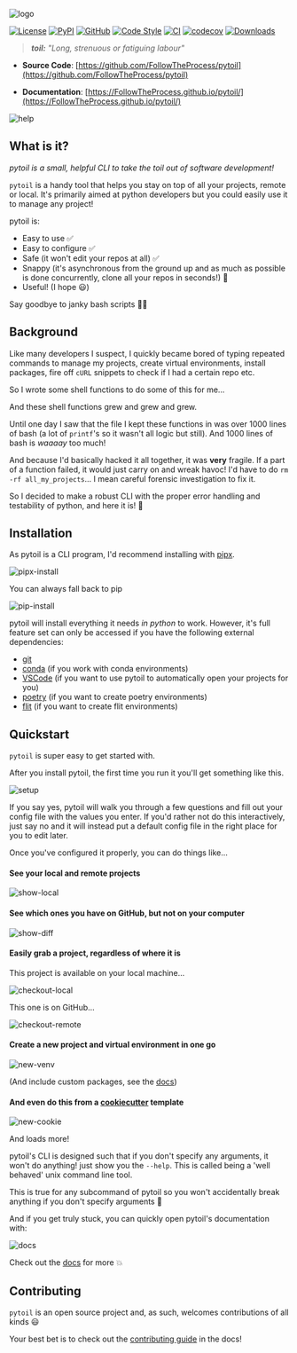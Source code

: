 ![logo](https://github.com/FollowTheProcess/pytoil/raw/main/docs/img/logo.png)

[![License](https://img.shields.io/github/license/FollowTheProcess/pytoil)](https://github.com/FollowTheProcess/pytoil)
[![PyPI](https://img.shields.io/pypi/v/pytoil.svg?logo=python)](https://pypi.python.org/pypi/pytoil)
[![GitHub](https://img.shields.io/github/v/release/FollowTheProcess/pytoil?logo=github&sort=semver)](https://github.com/FollowTheProcess/pytoil)
[![Code Style](https://img.shields.io/badge/code%20style-black-black)](https://github.com/FollowTheProcess/pytoil)
[![CI](https://github.com/FollowTheProcess/pytoil/workflows/CI/badge.svg)](https://github.com/FollowTheProcess/pytoil/actions?query=workflow%3ACI)
[![codecov](https://codecov.io/gh/FollowTheProcess/pytoil/branch/main/graph/badge.svg?token=OLMR2P3J6N)](https://codecov.io/gh/FollowTheProcess/pytoil)
[![Downloads](https://static.pepy.tech/personalized-badge/pytoil?period=total&units=international_system&left_color=grey&right_color=green&left_text=Downloads)](https://pepy.tech/project/pytoil)

> ***toil:***
> *"Long, strenuous or fatiguing labour"*

* **Source Code**: [https://github.com/FollowTheProcess/pytoil](https://github.com/FollowTheProcess/pytoil)

* **Documentation**: [https://FollowTheProcess.github.io/pytoil/](https://FollowTheProcess.github.io/pytoil/)

![help](https://github.com/FollowTheProcess/pytoil/raw/main/docs/img/help.svg)

## What is it?

*pytoil is a small, helpful CLI to take the toil out of software development!*

`pytoil` is a handy tool that helps you stay on top of all your projects, remote or local. It's primarily aimed at python developers but you could easily use it to manage any project!

pytoil is:

* Easy to use ✅
* Easy to configure ✅
* Safe (it won't edit your repos at all) ✅
* Snappy (it's asynchronous from the ground up and as much as possible is done concurrently, clone all your repos in seconds!) 💨
* Useful! (I hope 😃)

Say goodbye to janky bash scripts 👋🏻

## Background

Like many developers I suspect, I quickly became bored of typing repeated commands to manage my projects, create virtual environments, install packages, fire off `cURL` snippets to check if I had a certain repo etc.

So I wrote some shell functions to do some of this for me...

And these shell functions grew and grew and grew.

Until one day I saw that the file I kept these functions in was over 1000 lines of bash (a lot of `printf`'s so it wasn't all logic but still). And 1000 lines of bash is *waaaay* too much!

And because I'd basically hacked it all together, it was **very** fragile. If a part of a function failed, it would just carry on and wreak havoc! I'd have to do `rm -rf all_my_projects`... I mean careful forensic investigation to fix it.

So I decided to make a robust CLI with the proper error handling and testability of python, and here it is! 🎉

## Installation

As pytoil is a CLI program, I'd recommend installing with [pipx].

![pipx-install](https://github.com/FollowTheProcess/pytoil/raw/main/docs/img/pipx_install.svg)

You can always fall back to pip

![pip-install](https://github.com/FollowTheProcess/pytoil/raw/main/docs/img/pip_install.svg)

pytoil will install everything it needs *in python* to work. However, it's full feature set can only be accessed if you have the following external dependencies:

* [git]
* [conda] (if you work with conda environments)
* [VSCode] (if you want to use pytoil to automatically open your projects for you)
* [poetry] (if you want to create poetry environments)
* [flit] (if you want to create flit environments)

## Quickstart

`pytoil` is super easy to get started with.

After you install pytoil, the first time you run it you'll get something like this.

![setup](https://github.com/FollowTheProcess/pytoil/raw/main/docs/img/setup.svg)

If you say yes, pytoil will walk you through a few questions and fill out your config file with the values you enter. If you'd rather not do this interactively, just say no and it will instead put a default config file in the right place for you to edit later.

Once you've configured it properly, you can do things like...

#### See your local and remote projects

![show-local](https://github.com/FollowTheProcess/pytoil/raw/main/docs/img/show_local.svg)

#### See which ones you have on GitHub, but not on your computer

![show-diff](https://github.com/FollowTheProcess/pytoil/raw/main/docs/img/show_diff.svg)

#### Easily grab a project, regardless of where it is

This project is available on your local machine...

![checkout-local](https://github.com/FollowTheProcess/pytoil/raw/main/docs/img/checkout_local.svg)

This one is on GitHub...

![checkout-remote](https://github.com/FollowTheProcess/pytoil/raw/main/docs/img/checkout_remote.svg)

#### Create a new project and virtual environment in one go

![new-venv](https://github.com/FollowTheProcess/pytoil/raw/main/docs/img/new_venv.svg)

(And include custom packages, see the [docs])

#### And even do this from a [cookiecutter] template

![new-cookie](https://github.com/FollowTheProcess/pytoil/raw/main/docs/img/new_cookie.svg)

And loads more!

pytoil's CLI is designed such that if you don't specify any arguments, it won't do anything! just show you the `--help`. This is called being a 'well behaved' unix command line tool.

This is true for any subcommand of pytoil so you won't accidentally break anything if you don't specify arguments 🎉

And if you get truly stuck, you can quickly open pytoil's documentation with:

![docs](https://github.com/FollowTheProcess/pytoil/raw/main/docs/img/docs.svg)

Check out the [docs] for more 💥

## Contributing

`pytoil` is an open source project and, as such, welcomes contributions of all kinds 😃

Your best bet is to check out the [contributing guide] in the docs!

[pipx]: https://pipxproject.github.io/pipx/
[docs]: https://FollowTheProcess.github.io/pytoil/
[FollowTheProcess/poetry_pypackage]: https://github.com/FollowTheProcess/poetry_pypackage
[wasabi]: https://github.com/ines/wasabi
[httpx]: https://www.python-httpx.org
[async-click]: https://github.com/python-trio/asyncclick
[contributing guide]: https://followtheprocess.github.io/pytoil/contributing/contributing.html
[git]: https://git-scm.com
[conda]: https://docs.conda.io/en/latest/
[VSCode]: https://code.visualstudio.com
[config]: config.md
[cookiecutter]: https://github.com/cookiecutter/cookiecutter
[poetry]: https://python-poetry.org
[flit]: https://flit.readthedocs.io
